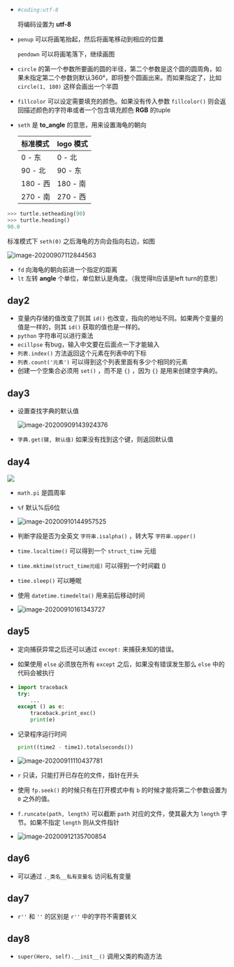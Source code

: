 + ```python
  #coding:utf-8
  ```

  将编码设置为 **utf-8**

+ `penup` 可以将画笔抬起，然后将画笔移动到相应的位置

  `pendown` 可以将画笔落下，继续画图

+ `circle` 的第一个参数所要画的圆的半径，第二个参数是这个圆的圆周角，如果未指定第二个参数则默认360°，即将整个圆画出来。而如果指定了，比如 `circle(1, 180)` 这样会画出一个半圆

+ `fillcolor` 可以设定需要填充的颜色。如果没有传入参数 `fillcolor()` 则会返回描述颜色的字符串或者一个包含填充颜色 **RGB** 的tuple

+ `seth` 是 **to_angle** 的意思，用来设置海龟的朝向

  | 标准模式 | logo 模式 |
  | :------- | :-------- |
  | 0 - 东   | 0 - 北    |
  | 90 - 北  | 90 - 东   |
  | 180 - 西 | 180 - 南  |
  | 270 - 南 | 270 - 西  |

```py
>>> turtle.setheading(90)
>>> turtle.heading()
90.0
```

标准模式下 `seth(0)` 之后海龟的方向会指向右边，如图

![image-20200907112844563](https://cdn.jsdelivr.net/gh/smallzhong/picgo-pic-bed@master/image-20200907112844563.png)

+ `fd` 向海龟的朝向前进一个指定的距离
+ `lt` 左转 **angle** 个单位，单位默认是角度。（我觉得lt应该是left turn的意思）



## day2

+ 变量内存储的值改变了则其 `id()` 也改变，指向的地址不同。如果两个变量的值是一样的，则其 `id()` 获取的值也是一样的。
+ `python` 字符串可以进行乘法
+  `ecillpse` 有bug，输入中文要在后面点一下才能输入
+ `列表.index()` 方法返回这个元素在列表中的下标
+ `列表.count('元素')` 可以得到这个列表里面有多少个相同的元素
+ 创建一个空集合必须用 `set()` ，而不是 `{}` ，因为 `{}` 是用来创建空字典的。

## day3

+ 设置查找字典的默认值

  ![image-20200909143924376](https://cdn.jsdelivr.net/gh/smallzhong/picgo-pic-bed@master/image-20200909143924376.png)
  
+ `字典.get(键, 默认值)` 如果没有找到这个键，则返回默认值

## day4

![](https://cdn.jsdelivr.net/gh/smallzhong/picgo-pic-bed@master/20200910105155.png)

+ `math.pi` 是圆周率
+ `%f` 默认%后6位
+ ![image-20200910144957525](https://cdn.jsdelivr.net/gh/smallzhong/picgo-pic-bed@master/image-20200910144957525.png)

+ 判断字段是否为全英文 `字符串.isalpha()` ，转大写 `字符串.upper()`
+ `time.localtime()` 可以得到一个 `struct_time` 元组
+ `time.mktime(struct_time元组)` 可以得到一个时间戳 () 
+ `time.sleep()` 可以睡眠
+ 使用 `datetime.timedelta()` 用来前后移动时间
+ ![image-20200910161343727](https://cdn.jsdelivr.net/gh/smallzhong/picgo-pic-bed@master/image-20200910161343727.png)

## day5

+ 定向捕获异常之后还可以通过 `except:` 来捕获未知的错误。

+ 如果使用 `else` 必须放在所有 `except` 之后，如果没有错误发生那么 `else` 中的代码会被执行

+ ```python
  import traceback
  try:
      ...
  except () as e:
      traceback.print_exc()
      print(e)
  ```

+ 记录程序运行时间

  ```python
  print((time2 - time1).totalseconds())
  ```

+ ![image-20200911110437781](https://cdn.jsdelivr.net/gh/smallzhong/picgo-pic-bed@master/image-20200911110437781.png)

+ `r` 只读，只能打开已存在的文件，指针在开头

+ 使用 `fp.seek()` 的时候只有在打开模式中有 `b` 的时候才能将第二个参数设置为 `0` 之外的值。

+ `f.runcate(path, length)` 可以截断 `path` 对应的文件，使其最大为 `length` 字节。如果不指定 `length` 则从文件指针

+ ![image-20200912135700854](https://cdn.jsdelivr.net/gh/smallzhong/picgo-pic-bed@master/image-20200912135700854.png)

## day6

+ 可以通过 `._类名__私有变量名` 访问私有变量



## day7

+ `r''` 和 `''` 的区别是 `r''` 中的字符不需要转义



## day8

+ `super(Hero, self).__init__()` 调用父类的构造方法